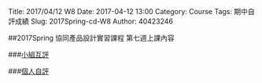 Title: 2017/04/12 W8
Date: 2017-04-12 13:00
Category: Course
Tags: 期中自評成績
Slug: 2017Spring-cd-W8
Author: 40423246

##2017Spring 協同產品設計實習課程  第七週上課內容

###<a href="https://pygroup-ag100.rhcloud.com">小組互評</a>

###<a href="http://mde1a2.kmol.info:8000/k96tgzh1ofbl">個人自評</a>

